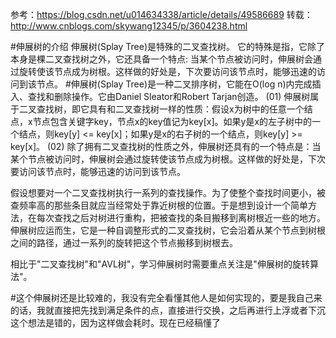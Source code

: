 参考：https://blog.csdn.net/u014634338/article/details/49586689
转载：http://www.cnblogs.com/skywang12345/p/3604238.html


#伸展树的介绍
伸展树(Splay Tree)是特殊的二叉查找树。
它的特殊是指，它除了本身是棵二叉查找树之外，它还具备一个特点: 当某个节点被访问时，伸展树会通过旋转使该节点成为树根。这样做的好处是，下次要访问该节点时，能够迅速的访问到该节点。
#伸展树(Splay Tree)是一种二叉排序树，它能在O(log n)内完成插入、查找和删除操作。它由Daniel Sleator和Robert Tarjan创造。
(01) 伸展树属于二叉查找树，即它具有和二叉查找树一样的性质：假设x为树中的任意一个结点，x节点包含关键字key，节点x的key值记为key[x]。如果y是x的左子树中的一个结点，则key[y] <= key[x]；如果y是x的右子树的一个结点，则key[y] >= key[x]。
(02) 除了拥有二叉查找树的性质之外，伸展树还具有的一个特点是：当某个节点被访问时，伸展树会通过旋转使该节点成为树根。这样做的好处是，下次要访问该节点时，能够迅速的访问到该节点。

假设想要对一个二叉查找树执行一系列的查找操作。为了使整个查找时间更小，被查频率高的那些条目就应当经常处于靠近树根的位置。于是想到设计一个简单方法，在每次查找之后对树进行重构，把被查找的条目搬移到离树根近一些的地方。伸展树应运而生，它是一种自调整形式的二叉查找树，它会沿着从某个节点到树根之间的路径，通过一系列的旋转把这个节点搬移到树根去。

相比于"二叉查找树"和"AVL树"，学习伸展树时需要重点关注是"伸展树的旋转算法"。

#这个伸展树还是比较难的，我没有完全看懂其他人是如何实现的，要是我自己来的话，我就直接把先找到满足条件的点，直接进行交换，之后再进行上浮或者下沉
这个想法是错的，因为这样做会耗时。现在已经稿懂了
